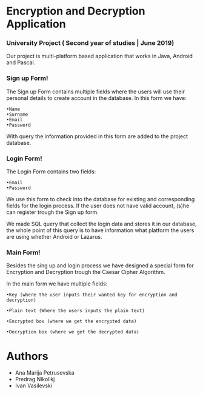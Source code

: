 # Encryption and Decryption Application
### University Project ( Second year of studies | June 2019) 

Our project is multi-platform based application that works in Java, Android and Pascal. 

### Sign up Form!
The Sign up Form contains multiple fields where 
the users will use their personal details to create 
account in the database. In this form we have:

	•Name
	•Surname
	•Email
	•Password 
With query the information provided
in this form are added to the project database.

### Login Form!
The Login Form contains two fields:

	•Email
	•Password
We use this form to check into the database for
existing and corresponding fields for the
login process.
If the user does not have valid account, (s)he
can register trough the Sign up form.

We made SQL query that collect the login data and stores it in our database, 
the whole point of this query is to have information what platform the users are using whether Android or Lazarus. 

### Main Form!
Besides the sing up and login process we have designed a special form for Encryption and Decryption trough 
the Caesar Cipher Algorithm.

In the main form we have multiple fields:

	•Key (where the user inputs their wanted key for encryption and decryption)

	•Plain text (Where the users inputs the plain text)

	•Encrypted box (where we get the encrypted data)

	•Decryption box (where we get the decrypted data)

# Authors
* Ana Marija Petrusevska
* Predrag Nikolikj	
* Ivan Vasilevski	
